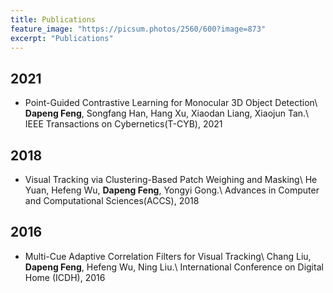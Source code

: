 ```yaml
---
title: Publications
feature_image: "https://picsum.photos/2560/600?image=873"
excerpt: "Publications"
---
```


## 2021
- Point-Guided Contrastive Learning for Monocular 3D Object Detection\\
**Dapeng Feng**, Songfang Han, Hang Xu, Xiaodan Liang, Xiaojun Tan.\\
IEEE Transactions on Cybernetics(T-CYB), 2021

## 2018
- Visual Tracking via Clustering-Based Patch Weighing and Masking\\
He Yuan, Hefeng Wu, **Dapeng Feng**, Yongyi Gong.\\
Advances in Computer and Computational Sciences(ACCS), 2018

## 2016
- Multi-Cue Adaptive Correlation Filters for Visual Tracking\\
Chang Liu, **Dapeng Feng**, Hefeng Wu, Ning Liu.\\
International Conference on Digital Home (ICDH), 2016
